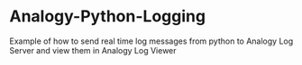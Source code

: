 # Analogy-Python-Logging
Example of how to send real time log messages from python to Analogy Log Server and view them in Analogy Log Viewer
